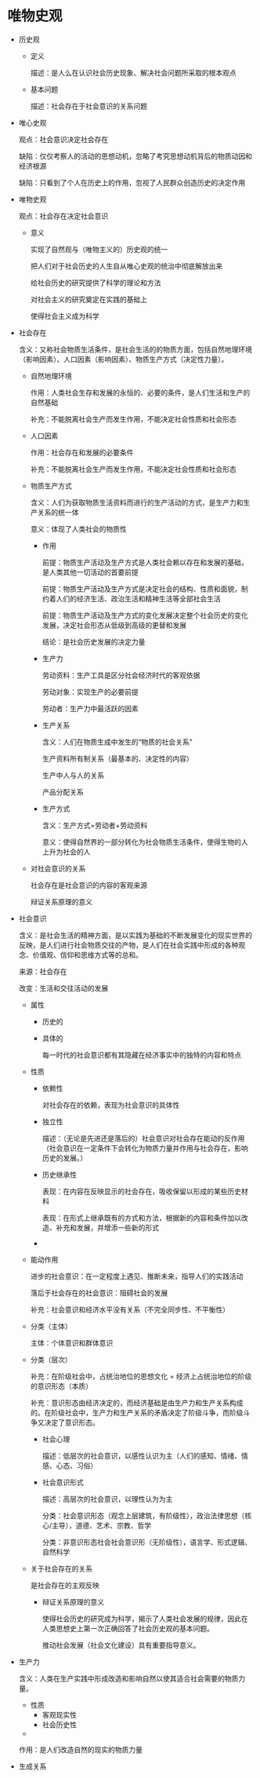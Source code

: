 # 唯物史观

-   历史观
    -   定义

        描述：是人么在认识社会历史现象、解决社会问题所采取的根本观点
    -   基本问题

        描述：社会存在于社会意识的关系问题
-   唯心史观

    观点：社会意识决定社会存在

    缺陷：仅仅考察人的活动的思想动机，忽略了考究思想动机背后的物质动因和经济根源

    缺陷：只看到了个人在历史上的作用，忽视了人民群众创造历史的决定作用
-   唯物史观

    观点：社会存在决定社会意识
    -   意义

        实现了自然观与（唯物主义的）历史观的统一

        把人们对于社会历史的人生自从唯心史观的统治中彻底解放出来

        给社会历史的研究提供了科学的理论和方法

        对社会主义的研究奠定在实践的基础上

        使得社会主义成为科学
-   社会存在

    含义：又称社会物质生活条件，是社会生活的的物质方面，包括自然地理环境（影响因素）、人口因素（影响因素）、物质生产方式（决定性力量）。
    -   自然地理环境

        作用：人类社会生存和发展的永恒的、必要的条件，是人们生活和生产的自然基础

        补充：不能脱离社会生产而发生作用，不能决定社会性质和社会形态
    -   人口因素

        作用：社会存在和发展的必要条件

        补充：不能脱离社会生产而发生作用，不能决定社会性质和社会形态
    -   物质生产方式

        含义：人们为获取物质生活资料而进行的生产活动的方式，是生产力和生产关系的统一体

        意义：体现了人类社会的物质性
        -   作用

            前提：物质生产活动及生产方式是人类社会赖以存在和发展的基础，是人类其他一切活动的首要前提

            前提：物质生产活动及生产方式是决定社会的结构、性质和面貌，制约着人们的经济生活、政治生活和精神生活等全部社会生活

            前提：物质生产活动及生产方式的变化发展决定整个社会历史的变化发展，决定社会形态从低级到高级的更替和发展

            结论：是社会历史发展的决定力量
        -   生产力

            劳动资料：生产工具是区分社会经济时代的客观依据

            劳动对象：实现生产的必要前提

            劳动者：生产力中最活跃的因素
        -   生产关系

            含义：人们在物质生成中发生的“物质的社会关系”

            生产资料所有制关系（最基本的、决定性的内容）

            生产中人与人的关系

            产品分配关系
        -   生产方式

            含义：生产方式=劳动者+劳动资料

            意义：使得自然界的一部分转化为社会物质生活条件，使得生物的人上升为社会的人
    -   对社会意识的关系

        社会存在是社会意识的内容的客观来源

        辩证关系原理的意义
-   社会意识

    含义：是社会生活的精神方面，是以实践为基础的不断发展变化的现实世界的反映，是人们进行社会物质交往的产物，是人们在社会实践中形成的各种观念、价值观、信仰和思维方式等的总和。

    来源：社会存在

    改变：生活和交往活动的发展
    -   属性
        -   历史的
        -   具体的

            每一时代的社会意识都有其隐藏在经济事实中的独特的内容和特点
    -   性质
        -   依赖性

            对社会存在的依赖，表现为社会意识的具体性
        -   独立性

            描述：（无论是先进还是落后的）社会意识对社会存在能动的反作用（社会意识在一定条件下会转化为物质力量并作用与社会存在，影响历史的发展。）
        -   历史继承性

            表现：在内容在反映显示的社会存在，吸收保留以形成的某些历史材料

            表现：在形式上继承既有的方式和方法，根据新的内容和条件加以改造、补充和发展，并增添一些新的形式
        -
    -   能动作用

        进步的社会意识：在一定程度上遇见、推断未来，指导人们的实践活动

        落后于社会存在的社会意识：阻碍社会的发展

        补充：社会意识和经济水平没有关系（不完全同步性、不平衡性）
    -   分类（主体）

        主体：个体意识和群体意识
    -   分类（层次）

        补充：在阶级社会中，占统治地位的思想文化 = 经济上占统治地位的阶级的意识形态（本质）

        补充：意识形态由经济决定的，而经济基础是由生产力和生产关系构成的。在阶级社会中，生产力和生产关系的矛盾决定了阶级斗争，而阶级斗争又决定了意识形态。
        -   社会心理

            描述：低层次的社会意识，以感性认识为主（人们的感知、情绪、情感、心态、习俗）
        -   社会意识形式

            描述：高层次的社会意识，以理性认为为主

            分类：社会意识形态（观念上层建筑，有阶级性），政治法律思想（核心/主导），道德、艺术、宗教、哲学

            分类：非意识形态社会社会意识形（无阶级性），语言学、形式逻辑、自然科学
    -   关于社会存在的关系

        是社会存在的主观反映
        -   辩证关系原理的意义

            使得社会历史的研究成为科学，揭示了人类社会发展的规律，因此在人类思想史上第一次正确回答了社会历史观的基本问题。

            推动社会发展（社会文化建设）具有重要指导意义。
-   生产力

    含义：人类在生产实践中形成改造和影响自然以使其适合社会需要的物质力量。
    -   性质
        -   客观现实性
        -   社会历史性
    -
    作用：是人们改造自然的现实的物质力量
-   生成关系
